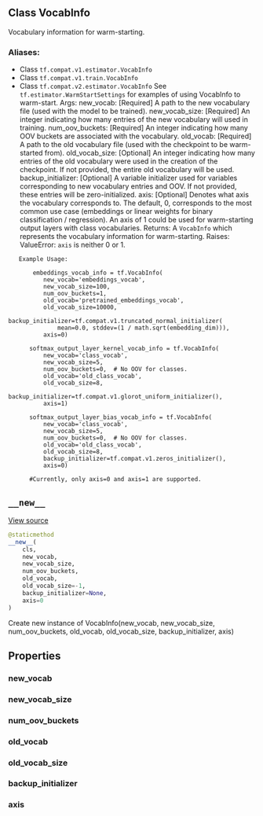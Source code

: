 ## Class VocabInfo
Vocabulary information for warm-starting.
### Aliases:
- Class `tf.compat.v1.estimator.VocabInfo`
- Class `tf.compat.v1.train.VocabInfo`
- Class `tf.compat.v2.estimator.VocabInfo`
See `tf.estimator.WarmStartSettings` for examples of using VocabInfo to warm-start.
Args: new_vocab: [Required] A path to the new vocabulary file (used with the model to be trained). new_vocab_size: [Required] An integer indicating how many entries of the new vocabulary will used in training. num_oov_buckets: [Required] An integer indicating how many OOV buckets are associated with the vocabulary. old_vocab: [Required] A path to the old vocabulary file (used with the checkpoint to be warm-started from). old_vocab_size: [Optional] An integer indicating how many entries of the old vocabulary were used in the creation of the checkpoint. If not provided, the entire old vocabulary will be used. backup_initializer: [Optional] A variable initializer used for variables corresponding to new vocabulary entries and OOV. If not provided, these entries will be zero-initialized. axis: [Optional] Denotes what axis the vocabulary corresponds to. The default, 0, corresponds to the most common use case (embeddings or linear weights for binary classification / regression). An axis of 1 could be used for warm-starting output layers with class vocabularies.
Returns: A `VocabInfo` which represents the vocabulary information for warm-starting.
Raises: ValueError: `axis` is neither 0 or 1.

```
   Example Usage:
```

```
       embeddings_vocab_info = tf.VocabInfo(
          new_vocab='embeddings_vocab',
          new_vocab_size=100,
          num_oov_buckets=1,
          old_vocab='pretrained_embeddings_vocab',
          old_vocab_size=10000,
          backup_initializer=tf.compat.v1.truncated_normal_initializer(
              mean=0.0, stddev=(1 / math.sqrt(embedding_dim))),
          axis=0)

      softmax_output_layer_kernel_vocab_info = tf.VocabInfo(
          new_vocab='class_vocab',
          new_vocab_size=5,
          num_oov_buckets=0,  # No OOV for classes.
          old_vocab='old_class_vocab',
          old_vocab_size=8,
          backup_initializer=tf.compat.v1.glorot_uniform_initializer(),
          axis=1)

      softmax_output_layer_bias_vocab_info = tf.VocabInfo(
          new_vocab='class_vocab',
          new_vocab_size=5,
          num_oov_buckets=0,  # No OOV for classes.
          old_vocab='old_class_vocab',
          old_vocab_size=8,
          backup_initializer=tf.compat.v1.zeros_initializer(),
          axis=0)

      #Currently, only axis=0 and axis=1 are supported.
  ```
  

<h2 id="__new__"><code>__new__</code></h2>

<a target="_blank" href="https://github.com/tensorflow/tensorflow/blob/r2.0/tensorflow/python/training/warm_starting_util.py#L113-L134">View source</a>

``` python
@staticmethod
__new__(
    cls,
    new_vocab,
    new_vocab_size,
    num_oov_buckets,
    old_vocab,
    old_vocab_size=-1,
    backup_initializer=None,
    axis=0
)
```
Create new instance of VocabInfo(new_vocab, new_vocab_size, num_oov_buckets, old_vocab, old_vocab_size, backup_initializer, axis)
## Properties
### new_vocab
### new_vocab_size
### num_oov_buckets
### old_vocab
### old_vocab_size
### backup_initializer
### axis
